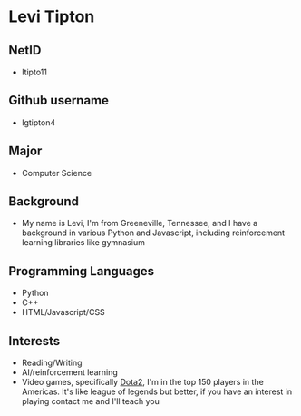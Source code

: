 # Levi Tipton

## NetID
* ltipto11

## Github username
* lgtipton4

## Major
* Computer Science

## Background
* My name is Levi, I'm from Greeneville, Tennessee, and I have a background in various Python and Javascript, including reinforcement learning libraries like gymnasium

## Programming Languages
* Python
* C++
* HTML/Javascript/CSS

## Interests
* Reading/Writing
* AI/reinforcement learning 
* Video games, specifically [Dota2](https://www.dota2.com/home), I'm in the top 150 players in the Americas. It's like league of legends but better, if you have an interest in playing contact me and I'll teach you
